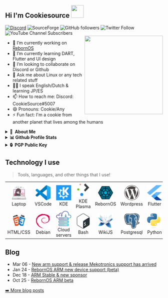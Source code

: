 ## Hi I'm Cookiesource <img src="https://github.com/CookieSource/CookieSource/blob/master/images/Hello.gif" width="40" height="40" />
<a href="https://discord.gg/cU5s6MPpQH">![Discord](https://img.shields.io/discord/472508061513416705?logo=Discord)</a>
![SourceForge](https://img.shields.io/sourceforge/dt/rebornos)
![GitHub followers](https://img.shields.io/github/followers/cookiesource?style=social)
![Twitter Follow](https://img.shields.io/twitter/follow/rebornoslinux?style=social)
![YouTube Channel Subscribers](https://img.shields.io/youtube/channel/subscribers/UC4A_n9noXrzzU9PCHOfzoBA?style=social)
<br/>
<img align="right" width="250" height="250" src="https://github.com/CookieSource/CookieSource/blob/master/images/Programming.gif">
- 🔭 I’m currently working on [RebornOS](https://rebornos.org)
- 🌱 I’m currently learning DART, Flutter and UI design
- 👯 I’m looking to collaborate on Discord or Github
- 💬 Ask me about Linux or any tech related stuff
- 🏳️‍🌈 I speak English/Dutch & learning JP/ES
- 📫 How to reach me: Discord: CookieSource#5007
- 😄 Pronouns: Cookie/Any
- ⚡ Fun fact: I'm a cookie from another planet that lives among the humans

<details>
  <summary><b>👤&nbsp;&nbsp;About Me</b></summary>
<img src="./images/cookiesource.png" width="" height="" />

I'm a 26 years old IT System administrator.
  
You can best describe me as someone who is always looking for the latest technology. I'm passionate, driven and strive to improve my IT and communication skills.
  
  <details>
  <summary><b>🕑 Projects</b></summary>
    
**RebornOS**
I currently work on the RebornOS Project RebornOS is an Arch based Linux distribution with a team of developers, artists and other talented individuals aiming to make Arch Linux as user friendly as possible by providing interface solutions to things you normally have to do in a terminal.<br></br>
**Wiki**
I'm an ex Wiki pro contributor and have contributed to several other gaming and technical wikis I currently contribute to the RebornOS Wiki.<br></br>
**Boot USB** 
A very old project that no longer exists was created before Medicat DVD came on the market which did the same thing but better.  <br></br>
</details>

 <details>
  <summary><b>🎙 Hobbies </b></summary>
  
- Singing /  Music
- Anime
- Coding / Programming
- Table tennis
- Swimming
- Server stuff
- Tinkering & Automation
</details>

<details>
  <summary><b> 🎓 Certifications & Courses I finished</b></summary>
  
- CCNA
- Microsoft Word 
- Microsoft Word PRO
- Microsoft Powerpoint
- IT Essentials
- MTA Operating systems
- MTA Windows server 2012
- MTA Windows 10
- Learning Kali Linux
- Python 2 by **Codeacademy**
- Multitasking on the command line
- Game design essentials
- HTML / CSS by **Codeacademy**
</details>
  </details>
    <details>
  <summary><b>📊 Github Profile Stats</b></summary>
  <br> </br>
  <a href="https://www.rebornos.org/"><img height="137px" src="https://github-readme-stats.vercel.app/api?username=cookiesource&hide_title=true&hide_border=true&show_icons=true&include_all_commits=true&count_private=true&line_height=21&text_color=000&icon_color=000&bg_color=0,ea6161,ffc64d,fffc4d,52fa5a&theme=graywhite" /><img height="137px" src="https://github-readme-stats.vercel.app/api/top-langs/?username=cookiesource&hide_title=true&hide_border=true&show_icons=true&include_all_commits=true&count_private=true&line_height=21&text_color=000&icon_color=000&bg_color=0,52fa5a,4dfcff,c64dff&theme=graywhite" /></a>

  </details>
  <details>
  <summary><b>🔒&nbsp;&nbsp;PGP&nbsp;Public&nbsp;Key</b></summary>
  <br/>

```
-----BEGIN PGP PUBLIC KEY BLOCK-----

mQINBGPyW8ABEADWRCsUL/wp6Tol7rX4T//dBcm5TAFQx1+mXSTrCpJi+zM7QjAs
Rjzn0rWtpG1yeudh/ZP4zodCColX2ykXUjli0FKtiyFKUvENSCduZEk0/LhW0LWA
HQEGya6xU2bv/zMVpE0XDe13rJE9DCo16ujHv3MQ83QTTVtW6Jl3uoq2J4zC/Gju
N445Ovr6wldi7p1Cxl46TsW0ARmKabgdd5OE+2B714obtdjJmMf+iyfFSyYSUWGy
UOxDF9IyLtHDUODWyn+iovEzjHLOaLfteaJcjJtN1vOwgRSCnzeW3gnDnpWcrP7U
9fFZOXq0pCER7hgAnwMS+cXBjsJvQ4xoctlkPc51jf52yuDb9NyGRho9NbsH9zy8
BItgobImOPSZMp4ALUEJGUOAZZ86ggSGfvbz5tUqfvkSgFlnImvVAi6EXLoobDUl
T9Z5LWe6S6EP4NvHmbYNyaWy3xNz9nM7DfPFwD0azbUypRaQWWV3M01QRAdRJHGb
AW3JESSE1jypJxz3o4bYSiyKdSKMWnDaJWJsX+FcDcBntEus3BpyBUM1VNHT28OW
r1QQETC0uIN032SQhc7n422JAZL4JthiOveMXd7jgyCoFaPrU6TUKNrFKy0n0l3J
yr1XD4iVzJygnzvyuVvL0BBojlaFUdXcZ8Jof+ZviXJ3pCZ+eUXVqnYDSQARAQAB
tChDb29raWVTb3VyY2UgPGNvb2tpZXNvdXJjZUByZWJvcm5vcy5vcmc+iQJUBBMB
CAA+FiEEkESMDZu0UPYhrDwKALoWjk9NKWUFAmPyW8ACGwMFCRSs2/AFCwkIBwIG
FQoJCAsCBBYCAwECHgECF4AACgkQALoWjk9NKWVIAQ/8CtbPB9hJpF6+HUuDkUpk
45K9SWgBqzaCpb8RWiSABHdAfH/FP2sQXak7+fbQ85CKgl13RjyDWJiDRuevWwGo
upwZyE9yywNt4MWYUVQO/TFTe0PIWYt0IS4VP8AfSMbBVMe9C+8j0KcpVt8GzAZ5
AzALOHZAVb9ulcC3/zx46VjLy3pHf/t+H3C5d+Q95UAkoyBLXoOjW2KDMKJ+3D+I
0xVMJH1ui1OzaVlSf0v0qi6HW0ILdGEHRy8Fcf2oy1djCPaqD693pxFXXH5t47Zu
pZ5LOaW0ZNxfVDBNyDv2qYaSJUGdUEmPV/zpkzXKIxeJd0N093NsF/QW408gE6w/
OL1g1FU6x9re982jAlPDAQoys+Q2XFLp40u4zPdmKdzRMmcHtwusSVnlzx6P1XvU
bqyUU9WJm9qKEzNRQ3GPx2+Ga9MAnGi7pUKkDJUPWcKfPJi2oL99UxIK3pua9tCa
g+COBIa7xQUmEfwU4sI0rP1Ue/DIZ78nkSnPldbJTX43h3MHLu8gNPiSr8pwBfYr
hnNnzv8aL7bCm8WVjrr7T2R07x8MGmaXpEs3uPMrKTVAXgPyZRf76lf3sva/c99O
UxdR67dg3yhzAVEVkLky0AeseRtPPVfdvX4Y1qf63+hXvYlKAiY72WDPtaEIsuak
MLqBhzMdYir8v6F2Qpc/gIW5Ag0EY/JbwAEQAMYTChTsnyP1ZPGEzTzuJJsMavdj
+oJ7NWAlJ7tAZiWlyVE5Te0gT6gvE/Gba4b9HrYqw8akgg3M47k0LxHEVucgFXE1
+5Q7YRACswB23J3PQKX4hGm3W4pkcQM+lxxoSHz5JVQk5xrdemwlOYZLcMhZIc3T
Wc4XQH0b67qxSFidMfPTaN4+tCIczaTHK+FkeTs3QfsoHwANF4pT3pS4/4oet+L0
itnNRSSFCLqxydTx4vdzHfWo60emEXu1ZS+ubcX8Higb4nfn85ZYL5eZTNvlbx7l
K2wnpL/UwUjQNukJ+S9IqkzSVjDzDWIfgoDZGg1Q7J7kxPWcvwRijkL+RDLZhM+T
0gPj2X2q7tYMz6HKxIsP1eYdJDg0y1A3tDSFwoFbXewpSHCastFuNyY8Dol2cL5S
XVgeB63QNSTUu58XFfbb0zoayCF/8yLJbhekv35UzbzBkRTz2EDnkJe30IBnJ2hv
YURNfIpve3+8fk3SQibKM/lf5sOQWx8JCAoaTfjNiWO+jk/dBCrJG2BIbyRranDr
NtIuToTnznq0qkn1JuVAnaObmIAXlj+ZQia3CIHSQ9urQJLks2CyaaNId0BNRXTP
UPkos4PZmPS4rzMSYv1n+j8WqRj/fR/qIjEir8rBMQUkVABJH4qw0iwSVfYqZKWn
JgwraeU3hl6ymHwHABEBAAGJAjwEGAEIACYWIQSQRIwNm7RQ9iGsPAoAuhaOT00p
ZQUCY/JbwAIbDAUJFKzb8AAKCRAAuhaOT00pZb07EADOE40+Xx/0FmhqauJixOw4
vPT5qEBKn9pooQiBc8wUmFLb/kXnF7byCqVSf59nNDtTM2pLWatUO0I7ikSYb2IF
S2HDb5CGliVkHNJzqW+YaSTOXeKDsx6rjykBfthYJ4rpvLtOw6eBDh+4FB8vCfDf
R0ucKffzUV9UBQaKSFR8MOVPWcuZuMf2zWctc40YyFcxA+pcAZ279LI8a1Y6h568
OvLaK1dOL+47/q/ZMox1I707cCQoAdfG3LaYr1WrRpoV4YU6mU6ZKTrglnChC6/v
hy2obyo+J2NeiHQhEa/1J6E8BNDx1zp0tRSPMsXk8Xgfq2j6y7WyiN++ya0i6+DI
PBLXiU47aLWQMvVJPxHvi6wApPYayAcBYWkvTYxT02gb8PZqQ8Wd6FvmqS9Al+x9
8YBHOLgIij17aKb8P35RRrCLq6+zJGeD6rP5OZI2c9NlgGYdtYr6qjjUsgH/3mjE
/3MIqxKiDO4nYzbLsR0z2XA0feVTrvSYZCPARnF+o0m41iZ/X6rrvJzmyBIN6t2E
Ri9zoh04jPSMJKfg2x/uhIOa3ync5ZPSeBhiGZqPOK50bpe2gl+ylgHznj9OfS1Z
xzaMV9trHFMgO+RuZxY9pssdFbWWCfDCyBcemdPoJHbFnz6RL5wk16MuEJUqKuFE
MhhSS4/DMWayjibQvylxfQ==
=Fb9I
-----END PGP PUBLIC KEY BLOCK-----
```
</details>

<h2 align="left">Technology I use</h2> 

> Tools, languages, and other things that I use!

<table>
  <tr>
    <td align="center" width="96">
      <a href="#">
        <img src="./images/laptop.png" width="48" height="48" alt="" />
      </a>
      <br>Laptop
    </td>
    <td align="center" width="96">
      <a href="https://code.visualstudio.com/">
        <img src="./images/visualstudiocode.svg" width="48" height="48" alt="" />
      </a>
      <br>VSCode
    </td>
    <td align="center" width="96">
      <a href="https://kde.org">
        <img src="./images/kde.svg" width="48" height="48" alt="Community" />
      </a>
      <br>KDE
    </td>
    <td align="center" width="96">
      <a href="https://kde.org/plasma-desktop/">
        <img src="./images/kdeplasma.svg" width="48" height="48" alt="Desktop environment" />
      </a>
      <br>KDE Plasma
    </td>
    <td align="center" width="96">
      <a href="https://rebornos.org">
        <img src="./images/rebornos.svg" width="48" height="48" alt="Linux" />
      </a>
      <br>RebornOS
    </td>
    <td align="center" width="96">
      <a href="https://wordpress.org">
        <img src="./images/wordpress.svg" width="48" height="48" alt="" />
      </a>
      <br>Wordpress
    </td>
    <td align="center" width="96">
      <a href="https://flutter.dev" >
        <img src="./images/flutter.svg" width="48" height="48" alt="" />
      </a>
      <br>Flutter
    </td>
    <td align="center" width="96">
      <a href="https://dart.dev">
        <img src="./images/dart.svg" width="48" height="48" alt="" />
      </a>
      <br>Dart
    </td>
    <td align="center" width="96">
      <a href="https://remmina.org/">
        <img src="./images/remmina.png" width="48" height="48" alt="" />
      </a>
      <br>Remmina
    </td>
  </tr>
  <tr>
    <td align="center" width="96"> 
      <a href="#" >
        <img src="./images/htmlcss.png" width="48" height="48" alt="" />
      </a>
      <br>HTML/CSS
    </td>
    <td align="center" width="96">
      <a href="https://debian.org" >
        <img src="./images/debian.svg" width="48" height="48" alt="" />
      </a>
      <br>Debian
    </td>
    <td align="center"  width="96">
      <a href="#">
        <img src="./images/cloudserver.png" width="48" height="48" alt="" />
      </a>
      <br>Cloud servers
    </td>
    <td align="center"  width="96">
      <a href="https://www.gnu.org/software/bash/">
        <img src="./images/bash.svg" width="48" height="48" alt="" />
      </a>
      <br>Bash
    </td>
    <td align="center" width="96">
      <a href="https://js.wiki">
        <img src="./images/wikijs.png" width="48" height="48" alt="" />
      </a>
      <br>WikiJS
    </td>
    <td align="center"  width="96">
      <a href="https://www.postgresql.org/">
        <img src="./images/postgresql.svg" width="48" height="48" alt="" />
      </a>
      <br>Postgresql
    </td>
    <td align="center" width="96">
      <a href="https://www.python.org/">
        <img src="./images/python.svg" width="48" height="48" alt="" />
      </a>
      <br>Python
    </td>
    <td align="center" width="96">
      <a href="https://www.microsoft.com/en-us/windows" >
        <img src="./images/windows11.svg" width="48" height="48" alt="" />
      </a>
      <br>Windows
    </td>
    <td align="center" width="96">
      <a href="https://figma.com" >
        <img src="./images/figma.svg" width="48" height="48" alt="" />
      </a>
      <br>Figma
    </td>
  </tr>
</table>


## Blog
<!-- feed start -->
- Mar 06 - [New arm support & release Mekotronics support has arrived](https://www.rebornos.org/new-arm-support-release-mekotronics-support-has-arrived/)
- Jan 24 - [RebornOS ARM new device support (beta)](https://www.rebornos.org/rebornos-arm-new-device-support-beta/)
- Dec 18 - [ARM Stable & new sponsor](https://www.rebornos.org/arm-stable-new-sponsor/)
- Oct 25 - [RebornOS ARM beta](https://www.rebornos.org/rebornos-arm-beta/)
<!-- feed end -->
<p><a href="https://rebornos.org/news">➡️ More blog posts</a></p>







